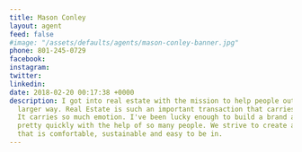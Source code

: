 ```yaml
---
title: Mason Conley
layout: agent
feed: false
#image: "/assets/defaults/agents/mason-conley-banner.jpg"
phone: 801-245-0729
facebook:
instagram:
twitter:
linkedin:
date: 2018-02-20 00:17:38 +0000
description: I got into real estate with the mission to help people out in a much
  larger way. Real Estate is such an important transaction that carries so much weight.
  It carries so much emotion. I've been lucky enough to build a brand and a business
  pretty quickly with the help of so many people. We strive to create an environment
  that is comfortable, sustainable and easy to be in.
---
```

